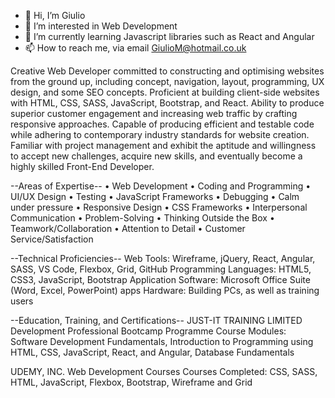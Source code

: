 - 👋 Hi, I’m Giulio
- 👀 I’m interested in Web Development
- 🌱 I’m currently learning Javascript libraries such as React and Angular
- 📫 How to reach me, via email GiulioM@hotmail.co.uk

Creative Web Developer committed to constructing and optimising websites from the ground up,
including concept, navigation, layout, programming, UX design, and some SEO concepts. Proficient at
building client-side websites with HTML, CSS, SASS, JavaScript, Bootstrap, and React. Ability to
produce superior customer engagement and increasing web traffic by crafting responsive approaches.
Capable of producing efficient and testable code while adhering to contemporary industry standards for
website creation. Familiar with project management and exhibit the aptitude and willingness to accept
new challenges, acquire new skills, and eventually become a highly skilled Front-End Developer.

--Areas of Expertise--
• Web Development • Coding and Programming • UI/UX Design
• Testing • JavaScript Frameworks • Debugging
• Calm under pressure • Responsive Design • CSS Frameworks
• Interpersonal Communication • Problem-Solving • Thinking Outside the Box
• Teamwork/Collaboration • Attention to Detail • Customer Service/Satisfaction

--Technical Proficiencies--
Web Tools: Wireframe, jQuery, React, Angular, SASS, VS Code, Flexbox, Grid, GitHub
Programming Languages: HTML5, CSS3, JavaScript, Bootstrap
Application Software: Microsoft Office Suite (Word, Excel, PowerPoint) apps
Hardware: Building PCs, as well as training users

--Education, Training, and Certifications--
JUST-IT TRAINING LIMITED
Development Professional Bootcamp Programme
Course Modules: Software Development Fundamentals, Introduction to
Programming using HTML, CSS, JavaScript, React, and Angular, Database
Fundamentals

UDEMY, INC.
Web Development Courses
Courses Completed: CSS, SASS, HTML, JavaScript, Flexbox, Bootstrap,
Wireframe and Grid

<!---
knightrider909/knightrider909 is a ✨ special ✨ repository because its `README.md` (this file) appears on your GitHub profile.
You can click the Preview link to take a look at your changes.
--->
